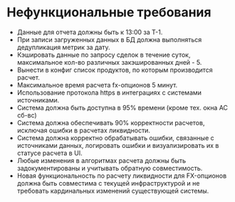 # Нефункциональные требования
-	Данные для отчета должны быть к 13:00 за Т-1.
-	При записи загруженных данных в БД должна выполняться дедупликация метрик за дату.
-	Кэшировать данные по запросу сделок в течение суток, максимальное кол-во различных закэшированных дней - 5.
-	Вынести в конфиг список продуктов, по которым производится расчет.
-	Максимальное время расчета fx-опционов 5 минут.
-	Использование протокола https в интеграциях с системами источниками.
-	Система должна быть доступна в 95% времени (кроме тех. окна АС сб-вс)
-	Система должна обеспечивать 90% корректности расчетов, исключая ошибки в расчетах ликвидности.
-	Система должна корректно обрабатывать ошибки, связанные с источниками данных, логировать ошибки и визуализировать их в статусе расчета в UI.
-	Любые изменения в алгоритмах расчета должны быть задокументированы и учитывать обратную совместимость.
-	Новая функциональность по расчету ликвидности для FX-опционов должна быть совместима с текущей инфраструктурой и не требовать кардинальных изменений существующей системы.

